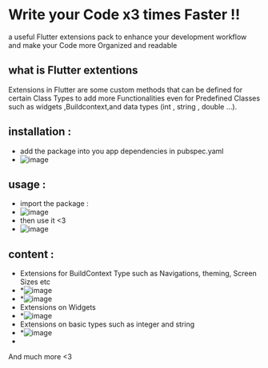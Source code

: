 # Write your Code x3 times Faster !!
a useful Flutter extensions pack to enhance your development workflow and make your Code more Organized and readable  

## what is Flutter extentions
Extensions in Flutter are some custom methods that can be defined for certain Class Types to add more Functionalities even for  Predefined Classes such as widgets ,Buildcontext,and data types (int , string , double ...).
## installation :
* add the package into you app dependencies in pubspec.yaml
* ![image](https://github.com/seyf1elislam/flutter_common_extensions/assets/40665383/a459af85-a0c2-4f18-af3e-8d123fdae045)

## usage :
* import the package :
* ![image](https://github.com/seyf1elislam/flutter_common_extensions/assets/40665383/1c2717f1-799f-4b48-a981-f4c1f04c3cf9)
* then use it <3
* ![image](https://github.com/seyf1elislam/flutter_common_extensions/assets/40665383/cf3df0d6-9fc7-420d-b2b9-96b1930e0629)

## content :
* Extensions for BuildContext Type such as Navigations, theming, Screen Sizes etc
* *![image](https://github.com/seyf1elislam/flutter_common_extensions/assets/40665383/4587378e-98a0-4557-87bf-1c6e851d6c76)
* *![image](https://github.com/seyf1elislam/flutter_common_extensions/assets/40665383/ea1684c4-8bc0-4356-8462-f06c6861d5e5)
*  Extensions on Widgets
* *![image](https://github.com/seyf1elislam/flutter_common_extensions/assets/40665383/1c9f23e2-94e8-4283-a556-0f647807027d)
* Extensions on basic types such as integer and string
*  *![image](https://github.com/seyf1elislam/flutter_common_extensions/assets/40665383/8a82025c-8aaf-419d-9b38-2709acebc01e)
*  
And much more <3


 
